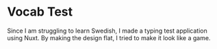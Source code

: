 # Vocab Test

Since I am struggling to learn Swedish, I made a typing test application using Nuxt. 
By making the design flat, I tried to make it look like a game.
